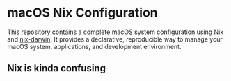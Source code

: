 # macOS Nix Configuration

This repository contains a complete macOS system configuration using [Nix](https://nixos.org/) and [nix-darwin](https://github.com/LnL7/nix-darwin). It provides a declarative, reproducible way to manage your macOS system, applications, and development environment.

## Nix is kinda confusing
